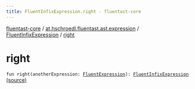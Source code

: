 ```yaml
---
title: FluentInfixExpression.right - fluentast-core
---
```


[fluentast-core](../../index.html) / [at.hschroedl.fluentast.ast.expression](../index.html) / [FluentInfixExpression](index.html) / [right](.)

# right

`fun right(anotherExpression: `[`FluentExpression`](../-fluent-expression/index.html)`): `[`FluentInfixExpression`](index.html) [(source)](https://github.com/hschroedl/FluentAST/tree/master/core/src/main/kotlin//at.hschroedl.fluentast/ast/expression/InfixExpression.kt#L24)